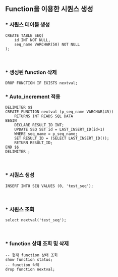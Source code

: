 ## Function을 이용한 시퀀스  생성
   
   
### * 시퀀스 테이블 생성
```
CREATE TABLE SEQ(
    id INT NOT NULL, 
    seq_name VARCHAR(50) NOT NULL 
);
```
  
​  
### * 생성된 function 삭제
```
DROP FUNCTION IF EXISTS nextval;
```
  
  
### * Auto_increment 적용
```
DELIMITER $$ 
CREATE FUNCTION nextval (p_seq_name VARCHAR(45))
    RETURNS INT READS SQL DATA
BEGIN
    DECLARE RESULT_ID INT;
    UPDATE SEQ SET id = LAST_INSERT_ID(id+1) 
    WHERE seq_name = p_seq_name;
    SET RESULT_ID = (SELECT LAST_INSERT_ID());
    RETURN RESULT_ID;
END $$
DELIMITER ;
```
  
​  
### * 시퀀스 생성
```
INSERT INTO SEQ VALUES (0, 'test_seq');
```
  
​  
### * 시퀀스 조회
```
select nextval('test_seq');
```
  
​  
### * function 상태 조회 및 삭제
```
-- 현재 function 상태 조회
show function status;
-- function 삭제
drop function nextval;
```